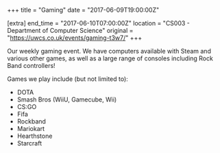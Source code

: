 +++
title = "Gaming"
date = "2017-06-09T19:00:00Z"

[extra]
end_time = "2017-06-10T07:00:00Z"
location = "CS003 - Department of Computer Science"
original = "https://uwcs.co.uk/events/gaming-t3w7/"
+++

Our weekly gaming event. We have computers available with Steam and various other games, as well as a large range of consoles including Rock Band controllers\!

  

Games we play include (but not limited to):

  - DOTA  
  - Smash Bros (WiiU, Gamecube, Wii)  
  - CS:GO  
  - Fifa  
  - Rockband  
  - Mariokart  
  - Hearthstone  
  - Starcraft


